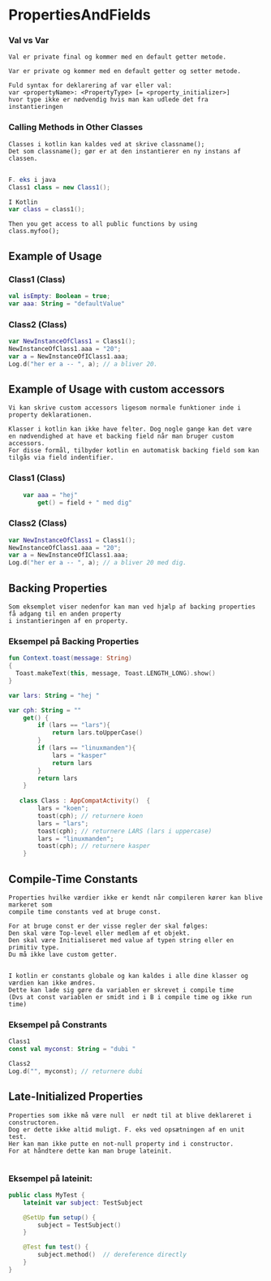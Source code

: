 # PropertiesAndFields


### Val vs Var

```
Val er private final og kommer med en default getter metode.

Var er private og kommer med en default getter og setter metode.

Fuld syntax for deklarering af var eller val:
var <propertyName>: <PropertyType> [= <property_initializer>] 
hvor type ikke er nødvendig hvis man kan udlede det fra instantieringen
```

### Calling Methods in Other Classes

```
Classes i kotlin kan kaldes ved at skrive classname();
Det som classname(); gør er at den instantierer en ny instans af classen.


```
```java
F. eks i java
Class1 class = new Class1();
```


```kotlin
I Kotlin
var class = class1();
```

```
Then you get access to all public functions by using
class.myfoo();
```

## Example of Usage

### Class1 (Class)


```kotlin
val isEmpty: Boolean = true;
var aaa: String = "defaultValue"
```



### Class2 (Class)

```kotlin
var NewInstanceOfClass1 = Class1();
NewInstanceOfClass1.aaa = "20";
var a = NewInstanceOfIClass1.aaa;
Log.d("her er a -- ", a); // a bliver 20.
``` 


## Example of Usage with custom accessors

```
Vi kan skrive custom accessors ligesom normale funktioner inde i property deklarationen.

Klasser i kotlin kan ikke have felter. Dog nogle gange kan det være 
en nødvendighed at have et backing field når man bruger custom accessors. 
For disse formål, tilbyder kotlin en automatisk backing field som kan tilgås via field indentifier.
```

### Class1 (Class)


```kotlin
    var aaa = "hej"
        get() = field + " med dig"
```



### Class2 (Class)

```kotlin
var NewInstanceOfClass1 = Class1();
NewInstanceOfClass1.aaa = "20";
var a = NewInstanceOfIClass1.aaa;
Log.d("her er a -- ", a); // a bliver 20 med dig.
``` 


## Backing Properties

```
Som eksemplet viser nedenfor kan man ved hjælp af backing properties få adgang til en anden property
i instantieringen af en property.
```

### Eksempel på Backing Properties
```kotlin
fun Context.toast(message: String)
{
  Toast.makeText(this, message, Toast.LENGTH_LONG).show()
}

var lars: String = "hej "

var cph: String = ""
    get() {
        if (lars == "lars"){
            return lars.toUpperCase()
        }
        if (lars == "linuxmanden"){
            lars = "kasper"
            return lars
        }
        return lars
    }
    
   class Class : AppCompatActivity()  {
        lars = "koen";
        toast(cph); // returnere koen
        lars = "lars";
        toast(cph); // returnere LARS (lars i uppercase)
        lars = "linuxmanden";
        toast(cph); // returnere kasper
    }
```


## Compile-Time Constants
```
Properties hvilke værdier ikke er kendt når compileren kører kan blive markeret som 
compile time constants ved at bruge const.

For at bruge const er der visse regler der skal følges:
Den skal være Top-level eller medlem af et objekt.
Den skal være Initialiseret med value af typen string eller en primitiv type.
Du må ikke lave custom getter.


I kotlin er constants globale og kan kaldes i alle dine klasser og værdien kan ikke ændres.
Dette kan lade sig gøre da variablen er skrevet i compile time 
(Dvs at const variablen er smidt ind i B i compile time og ikke run time)

```

### Eksempel på Constrants

```kotlin
Class1
const val myconst: String = "dubi "
```

```kotlin
Class2
Log.d("", myconst); // returnere dubi
```


## Late-Initialized Properties

```
Properties som ikke må være null  er nødt til at blive deklareret i constructoren. 
Dog er dette ikke altid muligt. F. eks ved opsætningen af en unit test. 
Her kan man ikke putte en not-null property ind i constructor.
For at håndtere dette kan man bruge lateinit.


```

### Eksempel på lateinit:
```kotlin
public class MyTest {
    lateinit var subject: TestSubject

    @SetUp fun setup() {
        subject = TestSubject()
    }

    @Test fun test() {
        subject.method()  // dereference directly
    }
}
```
